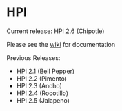 HPI
===

Current release: HPI 2.6 (Chipotle)

Please see the <a href='https://github.com/tsgrp/hpi/wiki'>wiki</a> for documentation

Previous Releases:

- HPI 2.1 (Bell Pepper)
- HPI 2.2 (Pimento)
- HPI 2.3 (Ancho)
- HPI 2.4 (Rocotillo)
- HPI 2.5 (Jalapeno)
